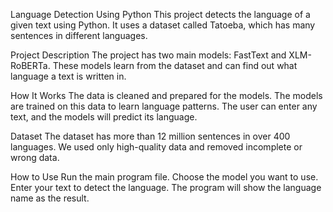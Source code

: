 Language Detection Using Python
This project detects the language of a given text using Python.
It uses a dataset called Tatoeba, which has many sentences in different languages.

Project Description
The project has two main models: FastText and XLM-RoBERTa.
These models learn from the dataset and can find out what language a text is written in.

How It Works
The data is cleaned and prepared for the models.
The models are trained on this data to learn language patterns.
The user can enter any text, and the models will predict its language.

Dataset
The dataset has more than 12 million sentences in over 400 languages.
We used only high-quality data and removed incomplete or wrong data.

How to Use
Run the main program file.
Choose the model you want to use.
Enter your text to detect the language.
The program will show the language name as the result.

